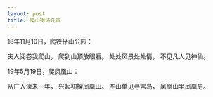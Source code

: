 ```yaml
---
layout: post
title: 爬山得诗几首
---
```


18年11月10日，爬铁仔山公园：

夫人阅卷我爬山，
爬到山顶放眼看。
处处风景处处情，
不见凡人见神仙。
 

19年5月19日，爬凤凰山：

从广入深未一年，
兴起初探凤凰山。
空山单见寻常鸟，
凤凰山里凤凰男。

